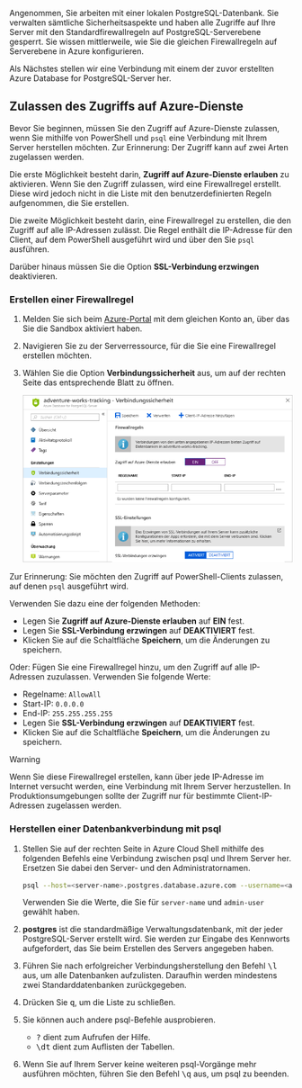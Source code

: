 Angenommen, Sie arbeiten mit einer lokalen PostgreSQL-Datenbank. Sie verwalten sämtliche Sicherheitsaspekte und haben alle Zugriffe auf Ihre Server mit den Standardfirewallregeln auf PostgreSQL-Serverebene gesperrt. Sie wissen mittlerweile, wie Sie die gleichen Firewallregeln auf Serverebene in Azure konfigurieren.

Als Nächstes stellen wir eine Verbindung mit einem der zuvor erstellten Azure Database for PostgreSQL-Server her.

## <a name="allow-azure-service-access"></a>Zulassen des Zugriffs auf Azure-Dienste

Bevor Sie beginnen, müssen Sie den Zugriff auf Azure-Dienste zulassen, wenn Sie mithilfe von PowerShell und `psql` eine Verbindung mit Ihrem Server herstellen möchten. Zur Erinnerung: Der Zugriff kann auf zwei Arten zugelassen werden.

Die erste Möglichkeit besteht darin, **Zugriff auf Azure-Dienste erlauben** zu aktivieren. Wenn Sie den Zugriff zulassen, wird eine Firewallregel erstellt. Diese wird jedoch nicht in die Liste mit den benutzerdefinierten Regeln aufgenommen, die Sie erstellen.

Die zweite Möglichkeit besteht darin, eine Firewallregel zu erstellen, die den Zugriff auf alle IP-Adressen zulässt. Die Regel enthält die IP-Adresse für den Client, auf dem PowerShell ausgeführt wird und über den Sie `psql` ausführen.

Darüber hinaus müssen Sie die Option **SSL-Verbindung erzwingen** deaktivieren.

### <a name="create-a-firewall-rule"></a>Erstellen einer Firewallregel

1. Melden Sie sich beim [Azure-Portal](https://portal.azure.com/triplecrownlabs.onmicrosoft.com?azure-portal=true) mit dem gleichen Konto an, über das Sie die Sandbox aktiviert haben. 

1. Navigieren Sie zu der Serverressource, für die Sie eine Firewallregel erstellen möchten.

1. Wählen Sie die Option **Verbindungssicherheit** aus, um auf der rechten Seite das entsprechende Blatt zu öffnen.

    ![Screenshot des Azure-Portals mit Abschnitt „Verbindungssicherheit“ auf dem Ressourcenblatt „PostgreSQL-Datenbank“](../media/7-db-security-settings.png)

Zur Erinnerung: Sie möchten den Zugriff auf PowerShell-Clients zulassen, auf denen `psql` ausgeführt wird.

Verwenden Sie dazu eine der folgenden Methoden:

- Legen Sie **Zugriff auf Azure-Dienste erlauben** auf **EIN** fest.
- Legen Sie **SSL-Verbindung erzwingen** auf **DEAKTIVIERT** fest.
- Klicken Sie auf die Schaltfläche **Speichern**, um die Änderungen zu speichern.

Oder: Fügen Sie eine Firewallregel hinzu, um den Zugriff auf alle IP-Adressen zuzulassen. Verwenden Sie folgende Werte:

- Regelname: `AllowAll`
- Start-IP: `0.0.0.0`
- End-IP: `255.255.255.255`
- Legen Sie **SSL-Verbindung erzwingen** auf **DEAKTIVIERT** fest.
- Klicken Sie auf die Schaltfläche **Speichern**, um die Änderungen zu speichern.

> [!Warning]
> Wenn Sie diese Firewallregel erstellen, kann über jede IP-Adresse im Internet versucht werden, eine Verbindung mit Ihrem Server herzustellen. In Produktionsumgebungen sollte der Zugriff nur für bestimmte Client-IP-Adressen zugelassen werden.

### <a name="connect-to-the-database-with-psql"></a>Herstellen einer Datenbankverbindung mit psql

1. Stellen Sie auf der rechten Seite in Azure Cloud Shell mithilfe des folgenden Befehls eine Verbindung zwischen psql und Ihrem Server her. Ersetzen Sie dabei den Server- und den Administratornamen.

    ```bash
    psql --host=<server-name>.postgres.database.azure.com --username=<admin-user>@<server-name> --dbname=postgres
    ```
    
    Verwenden Sie die Werte, die Sie für `server-name` und `admin-user` gewählt haben. 

1. **postgres** ist die standardmäßige Verwaltungsdatenbank, mit der jeder PostgreSQL-Server erstellt wird. Sie werden zur Eingabe des Kennworts aufgefordert, das Sie beim Erstellen des Servers angegeben haben.

1. Führen Sie nach erfolgreicher Verbindungsherstellung den Befehl <kbd>\l</kbd> aus, um alle Datenbanken aufzulisten. Daraufhin werden mindestens zwei Standarddatenbanken zurückgegeben.

1. Drücken Sie <kbd>q</kbd>, um die Liste zu schließen.

1. Sie können auch andere psql-Befehle ausprobieren.
    - <kbd>\?</kbd> dient zum Aufrufen der Hilfe.
    - <kbd>\dt</kbd> dient zum Auflisten der Tabellen.

1. Wenn Sie auf Ihrem Server keine weiteren psql-Vorgänge mehr ausführen möchten, führen Sie den Befehl <kbd>\q</kbd> aus, um psql zu beenden.
